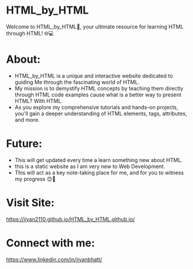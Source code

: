 # HTML_by_HTML

Welcome to HTML_by_HTML🐼, your ultimate resource for learning HTML through HTML! 🌐💻

# About:
- HTML_by_HTML is a unique and interactive website dedicated to guiding Me through the fascinating world of HTML.
- My mission is to demystify HTML concepts by teaching them directly through HTML code examples cause what is a better way to present HTML? With HTML.
- As you explore my comprehensive tutorials and hands-on projects, you'll gain a deeper understanding of HTML elements, tags, attributes, and more.

# Future:
- This will get updated every time a learn something new about HTML.
- this is a static website as I am very new to Web Development.
- This will act as a key note-taking place for me, and for you to witness my progress 😊🐢 

# Visit Site:
https://jiyan2110.github.io/HTML_by_HTML.github.io/

# Connect with me:
https://www.linkedin.com/in/jiyanbhatt/
